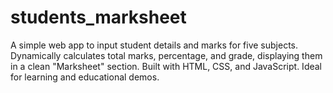 # students_marksheet
A simple web app to input student details and marks for five subjects. Dynamically calculates total marks, percentage, and grade, displaying them in a clean "Marksheet" section. Built with HTML, CSS, and JavaScript. Ideal for learning and educational demos.
